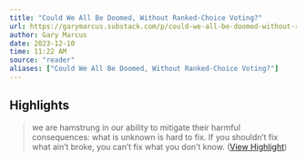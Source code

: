 ```yaml
---
title: "Could We All Be Doomed, Without Ranked-Choice Voting?"
url: https://garymarcus.substack.com/p/could-we-all-be-doomed-without-ranked
author: Gary Marcus
date: 2023-12-10
time: 11:22 AM
source: "reader"
aliases: ["Could We All Be Doomed, Without Ranked-Choice Voting?"]
---
```

## Highlights
> we are hamstrung in our ability to mitigate their harmful consequences: what is unknown is hard to fix. If you shouldn’t fix what ain’t broke, you can’t fix what you don’t know. ([View Highlight](https://read.readwise.io/read/01h9940m1g3p9dwtp30jeamvsp))

